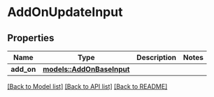 # AddOnUpdateInput

## Properties

Name | Type | Description | Notes
------------ | ------------- | ------------- | -------------
**add_on** | [**models::AddOnBaseInput**](AddOnBaseInput.md) |  | 

[[Back to Model list]](../README.md#documentation-for-models) [[Back to API list]](../README.md#documentation-for-api-endpoints) [[Back to README]](../README.md)


